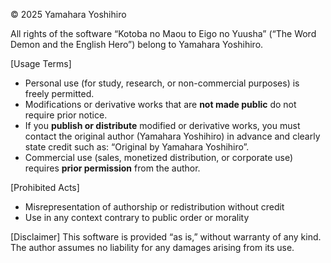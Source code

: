 © 2025 Yamahara Yoshihiro

All rights of the software “Kotoba no Maou to Eigo no Yuusha” (“The Word Demon and the English Hero”)
belong to Yamahara Yoshihiro.

[Usage Terms]
- Personal use (for study, research, or non-commercial purposes) is freely permitted.
- Modifications or derivative works that are **not made public** do not require prior notice.
- If you **publish or distribute** modified or derivative works,
  you must contact the original author (Yamahara Yoshihiro) in advance and
  clearly state credit such as:
  “Original by Yamahara Yoshihiro”.
- Commercial use (sales, monetized distribution, or corporate use) requires **prior permission** from the author.

[Prohibited Acts]
- Misrepresentation of authorship or redistribution without credit
- Use in any context contrary to public order or morality

[Disclaimer]
This software is provided “as is,” without warranty of any kind.
The author assumes no liability for any damages arising from its use.
